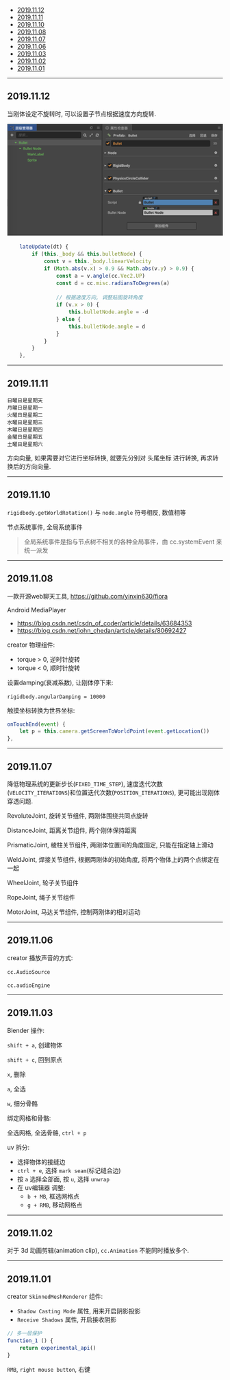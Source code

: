 
- [2019.11.12](#20191112)
- [2019.11.11](#20191111)
- [2019.11.10](#20191110)
- [2019.11.08](#20191108)
- [2019.11.07](#20191107)
- [2019.11.06](#20191106)
- [2019.11.03](#20191103)
- [2019.11.02](#20191102)
- [2019.11.01](#20191101)

---

## 2019.11.12

当刚体设定不旋转时, 可以设置子节点根据速度方向旋转.

![rigidbody](res/20191112_01.png)

```js
    lateUpdate(dt) {
        if (this._body && this.bulletNode) {
            const v = this._body.linearVelocity
            if (Math.abs(v.x) > 0.9 && Math.abs(v.y) > 0.9) {
                const a = v.angle(cc.Vec2.UP)
                const d = cc.misc.radiansToDegrees(a)

                // 根据速度方向, 调整贴图旋转角度
                if (v.x > 0) {
                    this.bulletNode.angle = -d
                } else {
                    this.bulletNode.angle = d
                }
            }
        }
    },
```



---

## 2019.11.11

```
日曜日是星期天
月曜日是星期一
火曜日是星期二
水曜日是星期三
木曜日是星期四
金曜日是星期五
土曜日是星期六
```

方向向量, 如果需要对它进行坐标转换, 就要先分别对 头尾坐标 进行转换, 再求转换后的方向向量.


---

## 2019.11.10

`rigidbody.getWorldRotation()` 与 `node.angle` 符号相反, 数值相等

节点系统事件, 全局系统事件

> 全局系统事件是指与节点树不相关的各种全局事件，由 cc.systemEvent 来统一派发


---

## 2019.11.08

一款开源web聊天工具, https://github.com/yinxin630/fiora


Android MediaPlayer
- https://blog.csdn.net/csdn_of_coder/article/details/63684353
- https://blog.csdn.net/john_chedan/article/details/80692427


creator 物理组件:

- torque > 0, 逆时针旋转
- torque < 0, 顺时针旋转

设置damping(衰减系数), 让刚体停下来:

`rigidbody.angularDamping = 10000`

触摸坐标转换为世界坐标:

```js
onTouchEnd(event) {
    let p = this.camera.getScreenToWorldPoint(event.getLocation())
},
```


---

## 2019.11.07

降低物理系统的更新步长(`FIXED_TIME_STEP`), 速度迭代次数(`VELOCITY_ITERATIONS`)和位置迭代次数(`POSITION_ITERATIONS`), 更可能出现刚体穿透问题.

RevoluteJoint, 旋转关节组件, 两刚体围绕共同点旋转

DistanceJoint, 距离关节组件, 两个刚体保持距离

PrismaticJoint, 棱柱关节组件, 两刚体位置间的角度固定, 只能在指定轴上滑动

WeldJoint, 焊接关节组件, 根据两刚体的初始角度, 将两个物体上的两个点绑定在一起

WheelJoint, 轮子关节组件

RopeJoint, 绳子关节组件

MotorJoint, 马达关节组件, 控制两刚体的相对运动

---

## 2019.11.06

creator 播放声音的方式:

`cc.AudioSource`

`cc.audioEngine`


---

## 2019.11.03

Blender 操作:

`shift + a`, 创建物体

`shift + c`, 回到原点

`x`, 删除

`a`, 全选

`w`, 细分骨骼

绑定网格和骨骼:

全选网格, 全选骨骼, `ctrl + p`

uv 拆分:

- 选择物体的接缝边
- `ctrl + e`, 选择 `mark seam`(标记缝合边)
- 按 `a` 选择全部面, 按 `u`, 选择 `unwrap`
- 在 uv编辑器 调整:
  - `b + MB`, 框选网格点
  - `g + RMB`, 移动网格点


---

## 2019.11.02

对于 3d 动画剪辑(animation clip), `cc.Animation` 不能同时播放多个.


---

## 2019.11.01

creator `SkinnedMeshRenderer` 组件:
- `Shadow Casting Mode` 属性, 用来开启阴影投影
- `Receive Shadows` 属性, 开启接收阴影


```js
// 多一层保护
function_1 () {
    return experimental_api()
}
```

`RMB`, `right mouse button`, 右键

